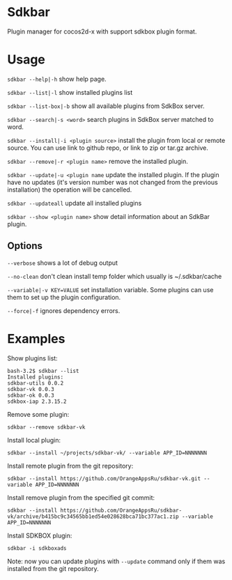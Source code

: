 # Sdkbar
Plugin manager for cocos2d-x with support sdkbox plugin format.

# Usage

`sdkbar --help|-h` show help page.

`sdkbar --list|-l` show installed plugins list

`sdkbar --list-box|-b` show all available plugins from SdkBox server.

`sdkbar --search|-s <word>` search plugins in SdkBox server matched to word.

`sdkbar --install|-i <plugin source>` install the plugin from local or remote source. You can use link to github repo, or link to zip or tar.gz archive.

`sdkbar --remove|-r <plugin name>` remove the installed plugin. 

`sdkbar --update|-u <plugin name` update the installed plugin. If the plugin have no updates (it's version number was not changed from the previous installation) the operation will be cancelled.

`sdkbar --updateall` update all installed plugins

`sdkbar --show <plugin name>` show detail information about an SdkBar plugin.

## Options

`--verbose` shows a lot of debug output

`--no-clean` don't clean install temp folder which usually is ~/.sdkbar/cache

`--variable|-v KEY=VALUE` set installation variable. Some plugins can use them to set up the plugin configuration.

`--force|-f` ignores dependency errors.

# Examples

Show plugins list:

```
bash-3.2$ sdkbar --list
Installed plugins:
sdkbar-utils 0.0.2
sdkbar-vk 0.0.3
sdkbar-ok 0.0.3
sdkbox-iap 2.3.15.2
```

Remove some plugin:
```
sdkbar --remove sdkbar-vk
```

Install local plugin:
```
sdkbar --install ~/projects/sdkbar-vk/ --variable APP_ID=NNNNNNN
```

Install remote plugin from the git repository:
```
sdkbar --install https://github.com/OrangeAppsRu/sdkbar-vk.git --variable APP_ID=NNNNNNN
```

Install remove plugin from the specified git commit:
```
sdkbar --install https://github.com/OrangeAppsRu/sdkbar-vk/archive/b415bc9c34565bb1ed54e028628bca71bc377ac1.zip --variable APP_ID=NNNNNNN
```

Install SDKBOX plugin:
```
sdkbar -i sdkboxads
```

Note: now you can update plugins with `--update` command only if them was installed from the git repository.
